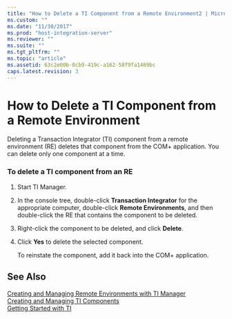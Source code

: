 ```yaml
---
title: "How to Delete a TI Component from a Remote Environment2 | Microsoft Docs"
ms.custom: ""
ms.date: "11/30/2017"
ms.prod: "host-integration-server"
ms.reviewer: ""
ms.suite: ""
ms.tgt_pltfrm: ""
ms.topic: "article"
ms.assetid: 63c2e00b-0cb9-419c-a162-58f9fa1469bc
caps.latest.revision: 3
---
```

# How to Delete a TI Component from a Remote Environment
Deleting a Transaction Integrator (TI) component from a remote environment (RE) deletes that component from the COM+ application. You can delete only one component at a time.  
  
### To delete a TI component from an RE  
  
1.  Start TI Manager.  
  
2.  In the console tree, double-click **Transaction Integrator** for the appropriate computer, double-click **Remote Environments**, and then double-click the RE that contains the component to be deleted.  
  
3.  Right-click the component to be deleted, and click **Delete**.  
  
4.  Click **Yes** to delete the selected component.  
  
     To reinstate the component, add it back into the COM+ application.  
  
## See Also  
 [Creating and Managing Remote Environments with TI Manager](../core/creating-and-managing-remote-environments-with-ti-manager2.md)   
 [Creating and Managing TI Components](../core/creating-and-managing-ti-components1.md)   
 [Getting Started with TI](../core/getting-started-with-ti2.md)